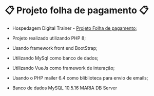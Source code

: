 # 📋 Projeto folha de pagamento 📋

- Hospedagem Digital Trainer - [Projeto Folha de pagamento](https://digitaltrainer.com.br);

- Projeto realizado utilizando PHP 8;
- Usando framework front end BootStrap;
- Utilizando MySql como banco de dados;
- Utilizando VueJs como framework de interação;
- Usando o PHP mailer 6.4 como bliblioteca para envio de emails;
- Banco de dados MySQL 10.5.16 MARIA DB Server
